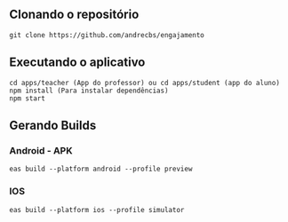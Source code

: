 ## Clonando o repositório

```
git clone https://github.com/andrecbs/engajamento
```

## Executando o aplicativo

```
cd apps/teacher (App do professor) ou cd apps/student (app do aluno)
npm install (Para instalar dependências)
npm start
```

## Gerando Builds

### Android - APK

```
eas build --platform android --profile preview
```

### IOS

```
eas build --platform ios --profile simulator
```



